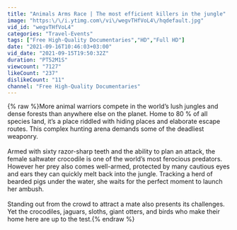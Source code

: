 ```yaml
---
title: "Animals Arms Race | The most efficient killers in the jungle"
image: "https:\/\/i.ytimg.com\/vi\/wegvTHfVoL4\/hqdefault.jpg"
vid_id: "wegvTHfVoL4"
categories: "Travel-Events"
tags: ["Free High-Quality Documentaries","HD","Full HD"]
date: "2021-09-16T10:46:03+03:00"
vid_date: "2021-09-15T19:50:32Z"
duration: "PT52M1S"
viewcount: "7127"
likeCount: "237"
dislikeCount: "11"
channel: "Free High-Quality Documentaries"
---
```

{% raw %}More animal warriors compete in the world’s lush jungles and dense forests than anywhere else on the planet. Home to 80 % of all species land, it’s a place riddled with hiding places and elaborate escape routes. This complex hunting arena demands some of the deadliest weaponry. <br /><br />Armed with sixty razor-sharp teeth and the ability to plan an attack, the female saltwater crocodile is one of the world’s most ferocious predators. However her prey also comes well-armed, protected by many cautious eyes and ears they can quickly melt back into the jungle. Tracking a herd of bearded pigs under the water, she waits for the perfect moment to launch her ambush. <br /><br />Standing out from the crowd to attract a mate also presents its challenges. Yet the crocodiles, jaguars, sloths, giant otters, and birds who make their home here are up to the test.{% endraw %}
